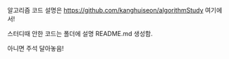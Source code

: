알고리즘 코드 설명은 https://github.com/kanghuiseon/algorithmStudy 여기에서!

스터디때 안한 코드는 폴더에 설명 README.md 생성함.

아니면 주석 달아놓음!
